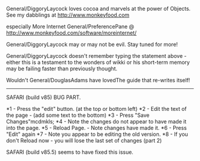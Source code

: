 


General/DiggoryLaycock loves cocoa and marvels at the power of Objects.
See my dabblings at http://www.monkeyfood.com

especially More Internet General/PreferencePane @ http://www.monkeyfood.com/software/moreinternet/

General/DiggoryLaycock may or may not be evil. Stay tuned for more!

General/DiggoryLaycock doesn't remember typing the statement above  - either this is a testament to the wonders of wikki or his short-term memory may be failing faster than previously thought.

Wouldn't General/DouglasAdams have lovedThe guide that re-writes itself!

----

SAFARI  (build v85) BUG PART.



*1 - Press the "edit" button. (at the top or bottom left)
*2 - Edit the text of the page - (add some text to the bottom)
*3 - Press "Save Changes"mcdmkls;
*4 - Note the changes do not appear to have made it into the page.
*5 - Reload Page. - Note changes have made it.
*6 - Press "Edit" again
*7 - Note you appear to be editing the old version.
*8 - If you don't Reload now - you will lose the last set of changes (part 2)



SAFARI (build v85.5) seems to have fixed this issue.